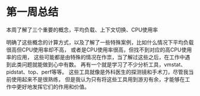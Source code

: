 # 第一周总结
本周了解了三个重要的概念，平均负载、上下文切换、CPU使用率

明确了这些概念的计算方式，以及了解了一些特殊案例，比如什么情况下平均负载很高但CPU使用率却不高，
或者是CPU使用率很高，但找不到对应的高CPU使用率的应用，
这些可能都是由特殊的情况在作祟，当了解过这些之后，在工作中遇到此类问题就能做到心中有数。
再有一个就是学习了不少分析工具，vmstat、pidstat、top、perf等等。
这些工具就像是外科医生的探测镜和手术刀，尽管我当前使用起来不是很熟练，
但是我认为只有将这些工具用到游刃有余，才能够在工作中更好地发挥它们的作用和价值。


